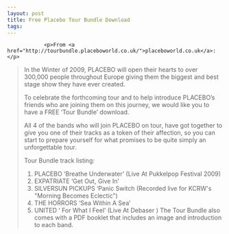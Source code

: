 ```yaml
---
layout: post
title: Free Placebo Tour Bundle Download
tags:
---
```



                <p>From <a href="http://tourbundle.placeboworld.co.uk/">placeboworld.co.uk</a>:</p>
<blockquote>In the Winter of 2009, PLACEBO will open their hearts to over 300,000 people throughout Europe giving them the biggest and best stage show they have ever created.

To celebrate the forthcoming tour and to help introduce PLACEBO’s friends who are joining them on this journey, we would like you to have a FREE ‘Tour Bundle’ download.

All 4 of the bands who will join PLACEBO on tour, have got together to give you one of their tracks as a token of their affection, so you can start to prepare yourself for what promises to be quite simply an unforgettable tour.

Tour Bundle track listing:

1. PLACEBO ‘Breathe Underwater’ (Live At Pukkelpop Festival 2009)
2. EXPATRIATE ‘Get Out, Give In’
3. SILVERSUN PICKUPS ‘Panic Switch (Recorded live for KCRW's "Morning Becomes Eclectic")
4. THE HORRORS ‘Sea Within A Sea’
5. UNITED ‘ For What I Feel’ (Live At Debaser )
The Tour Bundle also comes with a PDF booklet that includes an image and introduction to each band.</blockquote>
